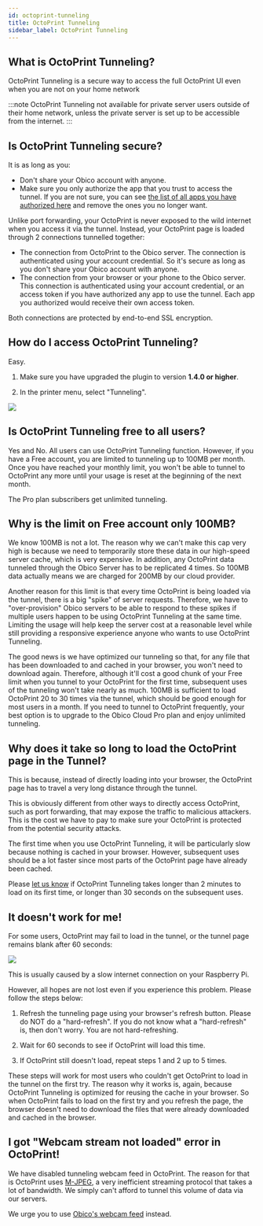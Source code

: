 ```yaml
---
id: octoprint-tunneling
title: OctoPrint Tunneling
sidebar_label: OctoPrint Tunneling
---
```


## What is OctoPrint Tunneling?

OctoPrint Tunneling is a secure way to access the full OctoPrint UI even when you are not on your home network

:::note
OctoPrint Tunneling not available for private server users outside of their home network, unless the private server is set up to be accessible from the internet.
:::

## Is OctoPrint Tunneling secure?

It is as long as you:

* Don't share your Obico account with anyone.
* Make sure you only authorize the app that you trust to access the tunnel. If you are not sure, you can see [the list of all apps you have authorized here](https://app.obico.io/user_preferences/authorized_apps/) and remove the ones you no longer want.

Unlike port forwarding, your OctoPrint is never exposed to the wild internet when you access it via the tunnel. Instead, your OctoPrint page is loaded through 2 connections tunnelled together:

* The connection from OctoPrint to the Obico server. The connection is authenticated using your account credential. So it's secure as long as you don't share your Obico account with anyone.
* The connection from your browser or your phone to the Obico server. This connection is authenticated using your account credential, or an access token if you have authorized any app to use the tunnel. Each app you authorized would receive their own access token.

Both connections are protected by end-to-end SSL encryption.

## How do I access OctoPrint Tunneling?

Easy.

1. Make sure you have upgraded the plugin to version **1.4.0 or higher**.

2. In the printer menu, select "Tunneling".

![](/img/user-guides/octoprint-tunnel.png)

## Is OctoPrint Tunneling free to all users?

Yes and No. All users can use OctoPrint Tunneling function. However, if you have a Free account, you are limited to tunneling up to 100MB per month. Once you have reached your monthly limit, you won't be able to tunnel to OctoPrint any more until your usage is reset at the beginning of the next month.

The Pro plan subscribers get unlimited tunneling.

## Why is the limit on Free account only 100MB?

We know 100MB is not a lot. The reason why we can't make this cap very high is because we need to temporarily store these data in our high-speed server cache, which is very expensive. In addition, any OctoPrint data tunneled through the Obico Server has to be replicated 4 times. So 100MB data actually means we are charged for 200MB by our cloud provider.

Another reason for this limit is that every time OctoPrint is being loaded via the tunnel, there is a big "spike" of server requests. Therefore, we have to "over-provision" Obico servers to be able to respond to these spikes if multiple users happen to be using OctoPrint Tunneling at the same time. Limiting the usage will help keep the server cost at a reasonable level while still providing a responsive experience anyone who wants to use OctoPrint Tunneling.

The good news is we have optimized our tunneling so that, for any file that has been downloaded to and cached in your browser, you won't need to download again. Therefore, although it'll cost a good chunk of your Free limit when you tunnel to your OctoPrint for the first time, subsequent uses of the tunneling won't take nearly as much. 100MB is sufficient to load OctoPrint 20 to 30 times via the tunnel, which should be good enough for most users in a month. If you need to tunnel to OctoPrint frequently, your best option is to upgrade to the Obico Cloud Pro plan and enjoy unlimited tunneling.

## Why does it take so long to load the OctoPrint page in the Tunnel?

This is because, instead of directly loading into your browser, the OctoPrint page has to travel a very long distance through the tunnel.

This is obviously different from other ways to directly access OctoPrint, such as port forwarding, that may expose the traffic to malicious attackers. This is the cost we have to pay to make sure your OctoPrint is protected from the potential security attacks.

The first time when you use OctoPrint Tunneling, it will be particularly slow because nothing is cached in your browser. However, subsequent uses should be a lot faster since most parts of the OctoPrint page have already been cached.

Please [let us know](/docs/user-guides/contact-us-for-support) if OctoPrint Tunneling takes longer than 2 minutes to load on its first time, or longer than 30 seconds on the subsequent uses.

## It doesn't work for me!

For some users, OctoPrint may fail to load in the tunnel, or the tunnel page remains blank after 60 seconds:

![](/img/user-guides/octoprint_tunneling_blank_page.png)

This is usually caused by a slow internet connection on your Raspberry Pi.

However, all hopes are not lost even if you experience this problem. Please follow the steps below:

1. Refresh the tunneling page using your browser's refresh button. Please do NOT do a "hard-refresh". If you do not know what a "hard-refresh" is, then don't worry. You are not hard-refreshing.

2. Wait for 60 seconds to see if OctoPrint will load this time.

3. If OctoPrint still doesn't load, repeat steps 1 and 2 up to 5 times.

These steps will work for most users who couldn't get OctoPrint to load in the tunnel on the first try. The reason why it works is, again, because OctoPrint Tunneling is optimized for reusing the cache in your browser. So when OctoPrint fails to load on the first try and you refresh the page, the browser doesn't need to download the files that were already downloaded and cached in the browser.

## I got "Webcam stream not loaded" error in OctoPrint!

We have disabled tunneling webcam feed in OctoPrint. The reason for that is OctoPrint uses [M-JPEG](https://en.wikipedia.org/wiki/Motion_JPEG), a very inefficient streaming protocol that takes a lot of bandwidth. We simply can't afford to tunnel this volume of data via our servers.

We urge you to use [Obico's webcam feed](/docs/user-guides/webcam-streaming-for-human-eyes/) instead.
